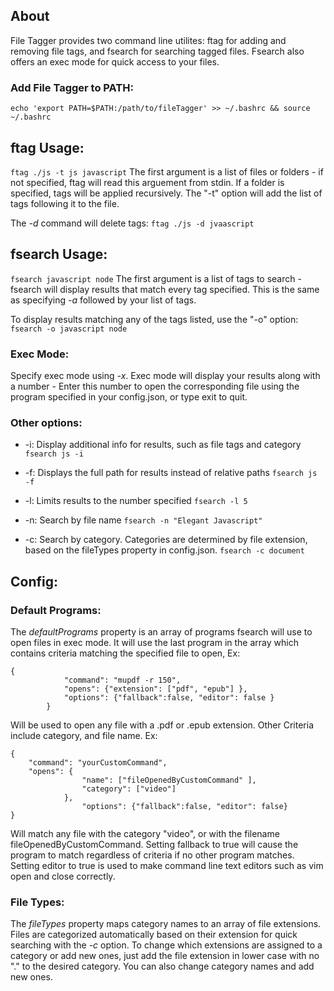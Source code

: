 
## About 
File Tagger provides two command line utilites: ftag for adding and removing file tags, and fsearch for searching tagged files. Fsearch also offers an exec mode for quick access to your files. 


### Add File Tagger to PATH: 
```
echo 'export PATH=$PATH:/path/to/fileTagger' >> ~/.bashrc && source ~/.bashrc
```

## ftag Usage: 

```ftag ./js -t js javascript```
The first argument is a list of files or folders - if not specified, ftag will read this arguement from stdin. If a folder is specified, tags will be applied recursively.  The "-t" option will add the list of tags following it to the file. 

The *-d* command will delete tags: 
```ftag ./js -d jvaascript```


## fsearch Usage: 
```fsearch javascript node```
The first argument is a list of tags to search - fsearch will display results that match every tag specified. This is the same as specifying *-a* followed by your list of tags. 

To display results matching any of the tags listed, use the "-o" option: 
```fsearch -o javascript node```

### Exec Mode: 
Specify exec mode using *-x*. Exec mode will display your results along with a number - Enter this number to open the corresponding file using the program specified in your config.json, or type exit to quit.  

### Other options: 

* -i: Display additional info for results, such as file tags and category ` fsearch js -i `

* -f: Displays the full path for results instead of relative paths ` fsearch js -f `

* -l: Limits results to the number specified ` fsearch -l 5 `

* -n: Search by file name `fsearch -n "Elegant Javascript" `

* -c: Search by category. Categories are determined by file extension, based on the fileTypes property in config.json. `fsearch -c document`


## Config: 
### Default Programs: 
The *defaultPrograms* property is an array of programs fsearch will use to open files in exec mode. It will use the last program in the array which contains criteria matching the specified file to open, Ex: 

```
{
            "command": "mupdf -r 150", 
            "opens": {"extension": ["pdf", "epub"] },
            "options": {"fallback":false, "editor": false }
        }
```

Will be used to open any file with a .pdf or .epub extension. Other Criteria include category, and file name. Ex: 

```
{
    "command": "yourCustomCommand", 
    "opens": { 
                "name": ["fileOpenedByCustomCommand" ],
                "category": ["video"]
            },
                "options": {"fallback":false, "editor": false}
}
```

Will match any file with the category "video", or with the filename fileOpenedByCustomCommand. 
Setting fallback to true will cause the program to match regardless of criteria if no other program matches. Setting editor to true is used to make command line text editors such as vim open and close correctly.  

### File Types: 
The *fileTypes* property maps category names to an array of file extensions. Files are categorized automatically based on their extension for quick searching with the *-c* option. To change which extensions are assigned to a category or add new ones, just add the file extension in lower case with no "." to the desired category. You can also change category names and add new ones.

